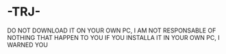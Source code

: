 # -TRJ-
DO NOT DOWNLOAD IT ON YOUR OWN PC, I AM NOT RESPONSABLE OF NOTHING THAT HAPPEN TO YOU IF YOU INSTALLA IT IN YOUR OWN PC, I WARNED YOU
